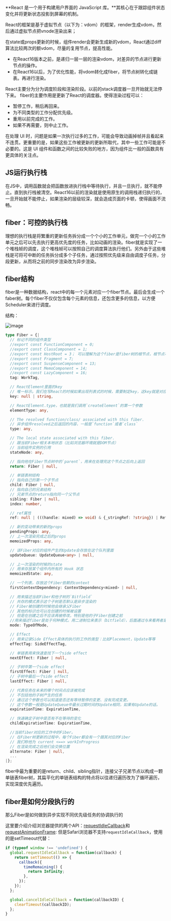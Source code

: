 **React 是一个用于构建用户界面的 JavaScript 库。**其核心在于跟踪组件状态变化并将更新状态投影到屏幕的机制。

React的框架是基于虚拟节点（以下为：vdom）的框架，render生成vdom，然后通过虚拟节点把vnode渲染出来；

在state或props更新的时候，组件render会更新生成新的vdom，React通过diff算法比较两次的额vdom，尽量的复用节点，提高性能。

- 在React16版本之前，是递归一层一层的渲染vdom，对差异的节点进行更新节点的操作。
- 在React16以后，为了优化性能，将vdom转化成fiber，将节点树转化成链表。再进行渲染。

React主要分为分为调度阶段和渲染阶段。以前的stack调度器一旦开始就无法停下来。
fiber的主要作用是更新了React的调度器。使得渲染过程可以：

- 暂停工作，稍后再回来。
- 为不同类型的工作分配优先级。
- 重用以前完成的工作。
- 如果不再需要，则中止工作。

在处理 UI 时，问题是如果一次执行过多的工作，可能会导致动画掉帧并且看起来不连贯。更重要的是，如果这些工作被更新的更新所取代，其中一些工作可能是不必要的。这是 UI 组件和函数之间的比较失败的地方，因为组件比一般的函数具有更具体的关注点。

## JS运行执行栈
在JS中，调用函数就会把函数放进执行栈中等待执行，并且一旦执行，就不能停止。直到执行栈被清空。React16以前的渲染就是使用原生的调用栈递归执行的，一旦开始就不能停止，如果渲染的层级较深，就会造成页面的卡顿，使得画面不流畅。
## fiber：可控的执行栈

理想的执行栈是将繁重的更新任务拆分成一个个小的工作单元，做完一个小的工作单元之后可以先去执行更高优先度的任务，比如动画的渲染。fiber就是实现了一个堆栈帧的调度，这个堆栈帧可以按照自己的调度算法执行他们。另外由于这些堆栈是可将可中断的任务拆分成多个子任务，通过按照优先级来自由调度子任务，分段更新，从而将之前的同步渲染改为异步渲染。

## fiber结构
fiber是一种数据结构，react中的每一个元素对应一个fiber节点。最后会生成一个faber树。每个fiber不仅仅包含每个元素的信息，还包含更多的信息，以方便Scheduler来进行调度。

结构：


![image](https://user-images.githubusercontent.com/45303288/184624399-0d7cccee-8b05-44cd-b501-3be506a9e560.png)

```typescript
type Fiber = {|
  // 标记不同的组件类型
  //export const FunctionComponent = 0;
  //export const ClassComponent = 1;
  //export const HostRoot = 3； 可以理解为这个fiber是fiber树的根节点，根节点可以嵌套在子树中
  //export const Fragment = 7;
  //export const SuspenseComponent = 13;
  //export const MemoComponent = 14;
  //export const LazyComponent = 16;
  tag: WorkTag,

  // ReactElement里面的key
  // 唯一标示。我们在写React的时候如果出现列表式的时候，需要制定key，这key就是对应元素的key。
  key: null | string,

  // ReactElement.type，也就是我们调用`createElement`的第一个参数
  elementType: any,

  // The resolved function/class/ associated with this fiber.
  // 异步组件resolved之后返回的内容，一般是`function`或者`class`
  type: any,

  // The local state associated with this fiber.
  // 跟当前Fiber相关本地状态（比如浏览器环境就是DOM节点）
  // 当前组件实例的引用
  stateNode: any,

  // 指向他在Fiber节点树中的`parent`，用来在处理完这个节点之后向上返回
  return: Fiber | null,

  // 单链表树结构
  // 指向自己的第一个子节点
  child: Fiber | null,
  // 指向自己的兄弟结构
  // 兄弟节点的return指向同一个父节点
  sibling: Fiber | null,
  index: number,

  // ref属性
  ref: null | (((handle: mixed) => void) & {_stringRef: ?string}) | RefObject,

  // 新的变动带来的新的props
  pendingProps: any, 
  // 上一次渲染完成之后的props
  memoizedProps: any,

  // 该Fiber对应的组件产生的Update会存放在这个队列里面
  updateQueue: UpdateQueue<any> | null,

  // 上一次渲染的时候的state
  // 用来存放某个组件内所有的 Hook 状态
  memoizedState: any,

  // 一个列表，存放这个Fiber依赖的context
  firstContextDependency: ContextDependency<mixed> | null,

  // 用来描述当前Fiber和他子树的`Bitfield`
  // 共存的模式表示这个子树是否默认是异步渲染的
  // Fiber被创建的时候他会继承父Fiber
  // 其他的标识也可以在创建的时候被设置
  // 但是在创建之后不应该再被修改，特别是他的子Fiber创建之前
  //用来描述fiber是处于何种模式。用二进制位来表示（bitfield），后面通过与来看两者是否相同//这个字段其实是一个数字.实现定义了一下四种//NoContext: 0b000->0//AsyncMode: 0b001->1//StrictMode: 0b010->2//ProfileMode: 0b100->4
  mode: TypeOfMode,

  // Effect
  // 用来记录Side Effect具体的执行的工作的类型：比如Placement，Update等等
  effectTag: SideEffectTag,

  // 单链表用来快速查找下一个side effect
  nextEffect: Fiber | null,

  // 子树中第一个side effect
  firstEffect: Fiber | null,
  // 子树中最后一个side effect
  lastEffect: Fiber | null,

  // 代表任务在未来的哪个时间点应该被完成
  // 不包括他的子树产生的任务
  // 通过这个参数也可以知道是否还有等待暂停的变更、没有完成变更。
  // 这个参数一般是UpdateQueue中最长过期时间的Update相同，如果有Update的话。
  expirationTime: ExpirationTime,

  // 快速确定子树中是否有不在等待的变化
  childExpirationTime: ExpirationTime,

  //当前fiber对应的工作中的Fiber。
  // 在Fiber树更新的过程中，每个Fiber都会有一个跟其对应的Fiber
  // 我们称他为 current <==> workInProgress
  // 在渲染完成之后他们会交换位置
  alternate: Fiber | null,
  ...
|};
```
fiber中最为重要的是return、child、sibling指针，连接父子兄弟节点以构成一颗单链表fiber树，其扁平化的单链表结构的特点将以往递归遍历改为了循环遍历，实现深度优先遍历。

## fiber是如何分段执行的

那么Fiber是如何做到异步实现不同优先级任务的协调执行的

这里要介绍介绍浏览器提供的两个API：[requestIdleCallback](https://developer.mozilla.org/zh-CN/docs/Web/API/Window/requestIdleCallback)和[requestAnimationFrame](https://developer.mozilla.org/zh-CN/docs/Web/API/Window/requestAnimationFrame):
但是Safari浏览器不支持`requestIdleCallback`，使用的是setTimeout代替：
```js
if (typeof window !== 'undefined') {
  global.requestIdleCallback = function(callback) {
    return setTimeout(() => {
      callback({
        timeRemaining() {
          return Infinity;
        },
      });
    });
  };

  global.cancelIdleCallback = function(callbackID) {
    clearTimeout(callbackID);
  };
}
```




